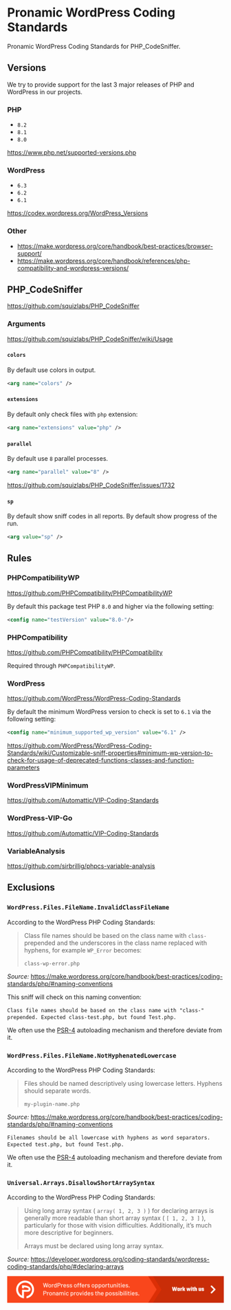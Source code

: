 # Pronamic WordPress Coding Standards

Pronamic WordPress Coding Standards for PHP_CodeSniffer.

## Versions

We try to provide support for the last 3 major releases of PHP and WordPress in our projects.

### PHP

- `8.2`
- `8.1`
- `8.0`

https://www.php.net/supported-versions.php

### WordPress

- `6.3`
- `6.2`
- `6.1`

https://codex.wordpress.org/WordPress_Versions

### Other

- https://make.wordpress.org/core/handbook/best-practices/browser-support/
- https://make.wordpress.org/core/handbook/references/php-compatibility-and-wordpress-versions/

## PHP_CodeSniffer

https://github.com/squizlabs/PHP_CodeSniffer

### Arguments

https://github.com/squizlabs/PHP_CodeSniffer/wiki/Usage

#### `colors`

By default use colors in output.

```xml
<arg name="colors" />
```

#### `extensions`

By default only check files with `php` extension:

```xml
<arg name="extensions" value="php" />
```

#### `parallel`

By default use `8` parallel processes.

```xml
<arg name="parallel" value="8" />
```

https://github.com/squizlabs/PHP_CodeSniffer/issues/1732

#### `sp`

By default show sniff codes in all reports.
By default show progress of the run.

```xml
<arg value="sp" />
```

## Rules

### PHPCompatibilityWP

https://github.com/PHPCompatibility/PHPCompatibilityWP

By default this package test PHP `8.0` and higher via the following setting:

```xml
<config name="testVersion" value="8.0-"/>
```

### PHPCompatibility

https://github.com/PHPCompatibility/PHPCompatibility

Required through `PHPCompatibilityWP`.

### WordPress

https://github.com/WordPress/WordPress-Coding-Standards

By default the minimum WordPress version to check is set to `6.1` via the following setting:

```xml
<config name="minimum_supported_wp_version" value="6.1" />
```

https://github.com/WordPress/WordPress-Coding-Standards/wiki/Customizable-sniff-properties#minimum-wp-version-to-check-for-usage-of-deprecated-functions-classes-and-function-parameters

### WordPressVIPMinimum

https://github.com/Automattic/VIP-Coding-Standards

### WordPress-VIP-Go

https://github.com/Automattic/VIP-Coding-Standards

### VariableAnalysis

https://github.com/sirbrillig/phpcs-variable-analysis

## Exclusions

### `WordPress.Files.FileName.InvalidClassFileName`

According to the WordPress PHP Coding Standards:

> Class file names should be based on the class name with `class-` prepended and the underscores in the class name replaced with hyphens, for example `WP_Error` becomes:
>
> ```
> class-wp-error.php
> ```

_Source:_ https://make.wordpress.org/core/handbook/best-practices/coding-standards/php/#naming-conventions

This sniff will check on this naming convention:

```
Class file names should be based on the class name with "class-" prepended. Expected class-test.php, but found Test.php.
```

We often use the [PSR-4](https://www.php-fig.org/psr/psr-4/) autoloading mechanism and therefore deviate from it.

### `WordPress.Files.FileName.NotHyphenatedLowercase`

According to the WordPress PHP Coding Standards:

> Files should be named descriptively using lowercase letters. Hyphens should separate words.
>
> ```
> my-plugin-name.php
> ```

_Source:_ https://make.wordpress.org/core/handbook/best-practices/coding-standards/php/#naming-conventions

```
Filenames should be all lowercase with hyphens as word separators. Expected test.php, but found Test.php.
```

We often use the [PSR-4](https://www.php-fig.org/psr/psr-4/) autoloading mechanism and therefore deviate from it.

### `Universal.Arrays.DisallowShortArraySyntax`

According to the WordPress PHP Coding Standards:

> Using long array syntax ( `array( 1, 2, 3 )` ) for declaring arrays is generally more readable than short array syntax ( `[ 1, 2, 3 ]` ), particularly for those with vision difficulties. Additionally, it’s much more descriptive for beginners.
> 
> Arrays must be declared using long array syntax.

_Source:_ https://developer.wordpress.org/coding-standards/wordpress-coding-standards/php/#declaring-arrays

[![Pronamic - Work with us](https://github.com/pronamic/brand-resources/blob/main/banners/pronamic-work-with-us-leaderboard-728x90%404x.png)](https://www.pronamic.eu/contact/)
